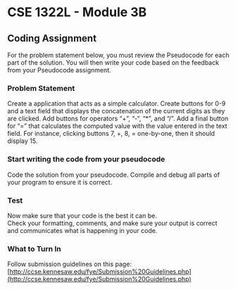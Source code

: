 # CSE 1322L - Module 3B

## Coding Assignment

For the problem statement below, you must review the Pseudocode for each part of the solution.  You will then write your code based on the feedback from your Pseudocode assignment.

### Problem Statement

Create a application that acts as a simple calculator.  Create buttons for 0-9 and a text field that displays the concatenation of the current digits as they are clicked.  Add buttons for operators “+”, “-“, “*”, and “/”.  Add a final button for “=” that calculates the computed value with the value entered in the text field.  For instance, clicking buttons 7, +, 8, =  one-by-one, then it should display 15.  

### Start writing the code from your pseudocode

Code the solution from your pseudocode. Compile and debug all parts of your program to ensure it is correct.  

### Test

Now make sure that your code is the best it can be.  
Check your formatting, comments, and make sure your output is correct and communicates what is happening in your code.

### What to Turn In

Follow submission guidelines on this page: [http://ccse.kennesaw.edu/fye/Submission%20Guidelines.php](http://ccse.kennesaw.edu/fye/Submission%20Guidelines.php)
